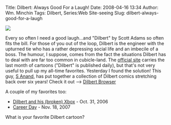 Title: Dilbert: Always Good For a Laugh!
Date: 2008-04-16 13:34
Author: Wm. Minchin
Tags: Dilbert, Series:Web Site-seeing
Slug: dilbert-always-good-for-a-laugh

![](http://1.bp.blogspot.com/_fWUoqQ2t4Js/SAZZCPI4a3I/AAAAAAAAAj4/yHCtNlo-EC8/s400/Dilbert.gif)

Every so often I need a good laugh…and "Dilbert" by Scott Adams so often
fits the bill. For those of you out of the loop, Dilbert is the engineer
with the upturned tie who has a rather depressing social life and an
imbecile of a boss. The humour, I suppose, comes from the fact the
situations Dilbert has to deal with are far too common in cubicle-land.
The [official site](http://www.dilbert.com/) carries the last month of
cartoons ("Dilbert" is published daily), but that's not very useful to
pull up my all-time favorites. Yesterday I found the solution! This guy,
[S Anand](http://www.s-anand.net), has put together a collection of
Dilbert comics stretching back over six years! Check it out --> [Dilbert
Browser](http://www.s-anand.net/dilbert.html#today)

A couple of my favorites too:

-   [Dilbert and his (broken)
    Xbox](http://www.s-anand.net/dilbert.html#20061031) - Oct. 31, 2006
-   [Career Day](http://www.s-anand.net/dilbert.html#20071118) - Nov.
    18, 2007

What is your favorite Dilbert cartoon?
